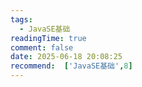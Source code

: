 ```yaml
---
tags:
  - JavaSE基础
readingTime: true
comment: false
date: 2025-06-18 20:08:25
recommend:  ['JavaSE基础',8]
---
```

